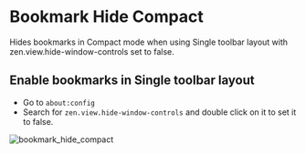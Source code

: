 # Bookmark Hide Compact

Hides bookmarks in Compact mode when using Single toolbar layout with zen.view.hide-window-controls set to false.

## Enable bookmarks in Single toolbar layout

- Go to `about:config`
- Search for `zen.view.hide-window-controls` and double click on it to set it to false.

![bookmark_hide_compact](https://github.com/user-attachments/assets/82022ac0-3881-49c5-8815-0be9e3f47c96)
